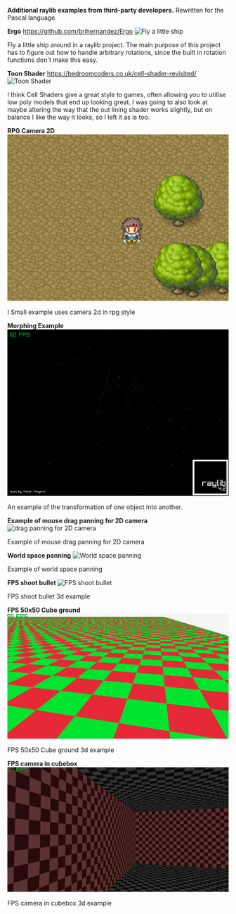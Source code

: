 **Additional raylib examples from third-party developers.**
Rewritten for the Pascal language.

**Ergo** 
https://github.com/brihernandez/Ergo
![Fly a little ship](https://github.com/brihernandez/Ergo/blob/master/screenshots/header.gif?raw=true)

Fly a little ship around in a raylib project. The main purpose of this project has to figure out how to handle arbitrary rotations, since the built in rotation functions don't make this easy.

**Toon Shader**
https://bedroomcoders.co.uk/cell-shader-revisited/
![Toon Shader](toonShader/prev.gif)

I think Cell Shaders give a great style to games, often allowing you to utilise low poly models that end up looking great. I was going to also look at maybe altering the way that the out lining shader works slightly, but on balance I like the way it looks, so I left it as is too.

**RPG Camera 2D**
![RPG Camera 2D](RPG_Camera2D/prev.png)

I Small example uses camera 2d in rpg style

**Morphing Example**
![Morphing Example](MorphTest/prev.png)

An example of the transformation of one object into another.

**Example of mouse drag panning for 2D camera**
![drag panning for 2D camera](https://github.com/GuvaCode/Ray4LazExample/raw/main/Raylib%20example%20of%20mouse%20drag%20panning%20for%202D%20camera/prev.png)

Example of mouse drag panning for 2D camera

**World space panning**
![World space panning](https://github.com/GuvaCode/Ray4LazExample/raw/main/raylib%20worldspace%20panning/prev.png)

Example of world space panning

**FPS shoot bullet**
![FPS shoot bullet](https://github.com/GuvaCode/Ray4LazExample/raw/main/Fps%20shoot%20bullet/prev.png)

FPS shoot bullet 3d example

**FPS 50x50 Cube ground**
![Cube ground](Fps50x50CubeGround/prev.png)

FPS 50x50 Cube ground 3d example

**FPS camera in cubebox**
![camera in cubebox](FpsCameraInCubeBox/prev.png)

FPS camera in cubebox 3d example











